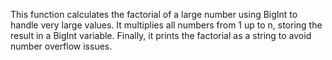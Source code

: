 This function calculates the factorial of a large number using BigInt to handle very large values. It multiplies all numbers from 1 up to n, storing the result in a BigInt variable. Finally, it prints the factorial as a string to avoid number overflow issues.